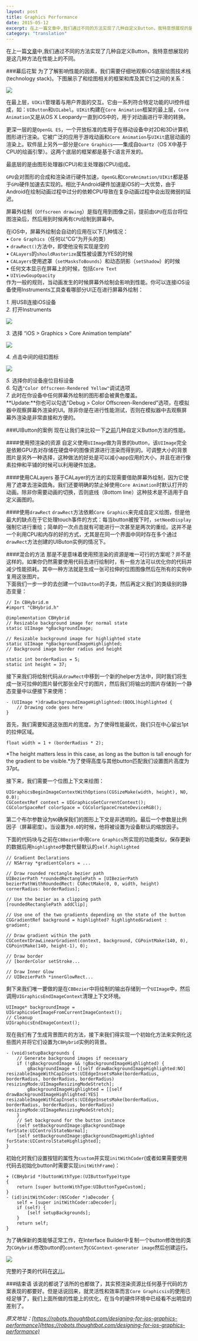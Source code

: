 ```yaml
---
layout: post
title: Graphics Performance
date: 2015-05-12
excerpt: 在上一篇文章中,我们通过不同的方法实现了几种自定义Button，我特意想展现的是这几种方法在性能上的不同。
category: "translation"
---
```


在上一篇[文章](http://robots.thoughtbot.com/designing-for-ios-taming-uibutton)中,我们通过不同的方法实现了几种自定义Button，我特意想展现的是这几种方法在性能上的不同。

###幕后花絮
为了了解影响性能的因素，我们需要仔细地观察iOS底层绘图技术栈(technology stack)。下图展示了和绘图相关的框架和库及其它们之间的关系：

![](/images/post/2015-05-13-graphics-performance-img01.png)

在最上层，`UIKit`管理着与用户界面的交互。它由一系列符合特定功能的UI控件组成，如：`UIButton`和`UILabel`。`UIKit`构建在`Core Animation`框架的最上层，`Core Animation`又是从OS X Leopardy一直到iOS中的，用于对动画进行平滑的转换。<br/>

更深一层的是`OpenGL ES`，一个开放标准的库用于在移动设备中对2D和3D计算机图形进行渲染。它被广泛的应用于游戏动画和`Core Animation`与`UIKit`底层动画的渲染上。软件层上另外一部分是`Core Graphics`——集成自`Quartz`（OS X中基于CPU的绘画引擎）。这两个底层的框架都是基于`C`语言开发的。<br />

最底层的是由图形处理器(CPU)和主处理器(CPU)组成。<br />

`GPU`会对图形的合成和渲染进行硬件加速，`OpenGL`和`CoreAnimation/UIKit`都是基于`GPU`硬件加速去实现的。相比于Android硬件加速是iOS的一大优势，由于Android在绘制动画过程中过分的依赖CPU导致在复杂动画过程中会出现微弱的延迟。<br />

屏幕外绘制（`Offscreen drawing`）是指在用到图像之前，提前由`GPU`在后台将位图渲染后，然后用到时候再有`CPU`绘制到屏幕中。<br/>

在iOS中，屏幕外绘制会自动的应用在以下几种情况：<br />
• `Core Graphics`（任何以“CG”为开头的类）<br />
• `drawRect()`方法中，即使他没有实现是空的<br />
• `CALayers`的`shouldRasterize`属性被设置为YES的时候<br />
• `CALayers`使用遮罩（`setMasksToBounds`）和动态阴影（`setShadow`）的时候<br />
• 任何文本显示在屏幕上的时候，包括`Core Text`<br />
• `UIViewGoupOpacity`<br />
作为一般的规则，当动画发生的时候屏幕外绘制会影响到性能。你可以连接iOS设备使用Instruments工具查看哪部分UI正在进行屏幕外绘制：<br />
 
*1.* 用USB连接iOS设备<br />
*2.* 打开Instruments<br />

![](/images/post/2015-05-13-graphics-performance-img02.png)

*3.* 选择 “iOS > Graphics > Core Animation template”

![](/images/post/2015-05-13-graphics-performance-img03.png)

*4.* 点击中间的纽扣图标

![](/images/post/2015-05-13-graphics-performance-img03.png)

*5.* 选择你的设备座位目标设备<br />
*6.* 勾选`"Color Offscreen-Rendered Yellow"`调试选项<br />
*7.* 此时在你设备中任何屏幕外绘制的图形都会被黄色覆盖。<br />
**Update:**你也可以勾选"Debug > Color Offscreen-Rendered"选项，在模拟器中观察屏幕外渲染的UI。除非你是在进行性能测试，否则在模拟器中去观察屏幕外渲染是非常直接和方便的。<br />

###UIButton的案例
现在让我们来比较一下[之前](http://robots.thoughtbot.com/post/33427366406/designing-for-ios-taming-uibutton)几种自定义Button方法的性能。<br />

####使用预渲染的资源
自定义使用`UIImage`做为背景的button，该`UIImage`完全是依赖GPU去对存储在硬盘中的图像资源进行渲染而得到的。可调整大小的背景图片是另外一种选择，这种做法的好处是可以减小app应用的大小，并且在进行像素拉伸和平铺的时候可以利用硬件加速。<br />

####使用CALayers
基于CALayer的方法的实现需要借助屏幕外绘制，因为它使用了遮罩去渲染圆角。我们还要明确的禁止掉使用`Core Animation`时默认打开的动画。除非你需要动画的切换，否则底线（Bottom line）这种技术是不适用于自定义画图的。<br />

####使用`drawRect`
`drawRect`方法依赖`Core Graphics`来完成自定义绘图，但是他最大的缺点在于它处理touch事件的方式：每当button被按下时，`setNeedDisplay`强制它进行重绘；简单的一次点击就有可能进行一次甚至是两次的重绘。这并不是一个利用CPU和内存的好的方式，尤其是在同一个界面中同时存在多个通过`drawRect`方法创建的UIButon实例的情况下。<br />

####混合的方法
那是不是意味着使用预渲染的资源是唯一可行的方案呢？并不是这样的。如果你仍然需要使用代码去进行绘制时，有一些方法可以优化你的代码并减少性能损耗。其中一种方法就是生成一张可拉伸的位图图像然后在所有的实例中复用这张图片。<br />
下面我们一步一步的去创建一个`UIButton`的子类，然后再定义我们的类级别的静态变量：
<pre><code>// In CBHybrid.m
#import "CBHybrid.h"

@implementation CBHybrid
// Resizable background image for normal state
static UIImage *gBackgroundImage;

// Resizable background image for highlighted state
static UIImage *gBackgroundImageHighlighted;
// Background image border radius and height

static int borderRadius = 5;
static int height = 37;</code></pre>
接下来我们将绘制代码从`drawRect`中移到一个新的helper方法中，同时我们将生成一张可拉伸的图片替代那张全尺寸的图片，然后我们将输出的图片存储到一个静态变量中以便接下来使用：
<pre><code>- (UIImage *)drawBackgroundImageHighlighted:(BOOL)highlighted {
    // Drawing code goes here
}</code></pre>
首先，我们需要知道这张图片的宽度。为了使得性能最优，我们只在中心留出1pt的拉伸区域。
<pre><code>float width = 1 + (borderRadius * 2);
</code></pre>
*The height matters less in this case, as long as the button is tall enough for the gradient to be visible.*为了使得高度与其他button匹配我们设置图片高度为37pt。<br />

接下来，我们需要一个位图上下文来绘图：
<pre><code>UIGraphicsBeginImageContextWithOptions(CGSizeMake(width, height), NO, 0.0);
CGContextRef context = UIGraphicsGetCurrentContext();
CGColorSpaceRef colorSpace = CGColorSpaceCreateDeviceRGB();
</code></pre>
第二个布尔参数设为`NO`确保我们的图形上下文是非透明的。最后一个参数是比例因子（屏幕密度）。当设置为`0.0`的时候，他将被设置为设备默认的缩放因子。<br />

下面的代码块与之前在`CBBezier`中用`Core Graphics`所实现的功能类似，保存更新的数据后用`highlighted`参数代替默认的`self.highlighted`
<pre><code>// Gradient Declarations
// NSArray *gradientColors = ...

// Draw rounded rectangle bezier path
UIBezierPath *roundedRectanglePath = [UIBezierPath bezierPathWithRoundedRect: CGRectMake(0, 0, width, height) cornerRadius: borderRadius];

// Use the bezier as a clipping path
[roundedRectanglePath addClip];

// Use one of the two gradients depending on the state of the button
CGGradientRef background = highlighted? highlightedGradient : gradient;

// Draw gradient within the path
CGContextDrawLinearGradient(context, background, CGPointMake(140, 0), CGPointMake(140, height-1), 0);

// Draw border
// [borderColor setStroke...

// Draw Inner Glow
// UIBezierPath *innerGlowRect...
</code></pre>
剩下来我们唯一要做的是在`CBBezier`中将绘制的输出存储到一个`UIImage`中，然后调用`UIGraphicsEndImageContext`清理上下文环境。
<pre><code>UIImage* backgroundImage = UIGraphicsGetImageFromCurrentImageContext();
// Cleanup
UIGraphicsEndImageContext();
</code></pre>
现在我们有了生成背景图片的方法，接下来我们得实现一个初始化方法来实例化这些图片并将它们设置为`CBHybrid`实例的背景。
<pre><code>- (void)setupBackgrounds {
    // Generate background images if necessary
    if (!gBackgroundImage && !gBackgroundImageHighlighted) {
        gBackgroundImage = [[self drawBackgroundImageHighlighted:NO] resizableImageWithCapInsets:UIEdgeInsetsMake(borderRadius, borderRadius, borderRadius, borderRadius) resizingMode:UIImageResizingModeStretch];
        gBackgroundImageHighlighted = [[self drawBackgroundImageHighlighted:YES] resizableImageWithCapInsets:UIEdgeInsetsMake(borderRadius, borderRadius, borderRadius, borderRadius) resizingMode:UIImageResizingModeStretch];
    }
    // Set background for the button instance
    [self setBackgroundImage:gBackgroundImage forState:UIControlStateNormal];
    [self setBackgroundImage:gBackgroundImageHighlighted forState:UIControlStateHighlighted];
}
</code></pre>
初始化时我们设置按钮的属性为`custom`并实现`initWithCoder`(或者如果需要使用代码去初始化button时需要实现`initWithFrame`)：
<pre><code>+ (CBHybrid *)buttonWithType:(UIButtonType)type
{
    return [super buttonWithType:UIButtonTypeCustom];
}
- (id)initWithCoder:(NSCoder *)aDecoder {
    self = [super initWithCoder:aDecoder];
    if (self) {
        [self setupBackgrounds];
    }
    return self;
}
</code></pre>
为了确保新的类能够正常工作，在Interface Builder中复制一个button修改他的类为`CGHybrid`.修改button的`content`为`CGContext-generater image`然后创建运行。

![](/images/post/2015-05-13-graphics-performance-img05.png)

完整的子类的代码在[这儿](https://github.com/kaishin/custom-UIButton/blob/master/Custom%20UIButtons/CBHybrid.m)。

###结束语
该说的都说了该所的也都做了，其实预渲染资源比任何基于代码的方案表现的都要好。但是话说回来，就灵活性和效率而言`Core Graphicsis`的使用已经足够了，我们上面所做的性能上的优化，在当今的硬件环境中已经看不出明显的差别了。

*原文地址：[https://robots.thoughtbot.com/designing-for-ios-graphics-performance](https://robots.thoughtbot.com/designing-for-ios-graphics-performance)*